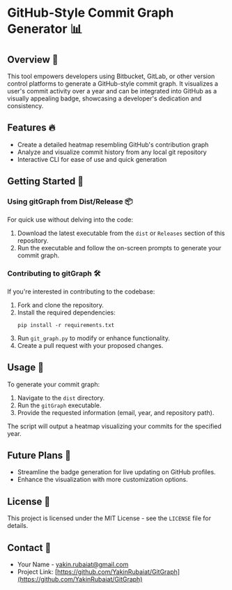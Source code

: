 # GitHub-Style Commit Graph Generator 📊

## Overview 🌟

This tool empowers developers using Bitbucket, GitLab, or other version control platforms to generate a GitHub-style commit graph. It visualizes a user's commit activity over a year and can be integrated into GitHub as a visually appealing badge, showcasing a developer's dedication and consistency.

## Features 🔥

- Create a detailed heatmap resembling GitHub's contribution graph
- Analyze and visualize commit history from any local git repository
- Interactive CLI for ease of use and quick generation

## Getting Started 🚀

### Using gitGraph from Dist/Release 📦

For quick use without delving into the code:

1. Download the latest executable from the `dist` or `Releases` section of this repository.
2. Run the executable and follow the on-screen prompts to generate your commit graph.

### Contributing to gitGraph 🛠️

If you're interested in contributing to the codebase:

1. Fork and clone the repository.
2. Install the required dependencies:
   ```shell
   pip install -r requirements.txt
   ```
3. Run `git_graph.py` to modify or enhance functionality.
4. Create a pull request with your proposed changes.

## Usage 📝

To generate your commit graph:

1. Navigate to the `dist` directory.
2. Run the `gitGraph` executable.
3. Provide the requested information (email, year, and repository path).

The script will output a heatmap visualizing your commits for the specified year.


## Future Plans 💭

- Streamline the badge generation for live updating on GitHub profiles.
- Enhance the visualization with more customization options.

## License 📄

This project is licensed under the MIT License - see the `LICENSE` file for details.

## Contact 📧

- Your Name - [yakin.rubaiat@gmail.com](yakin.rubaiat@gmail.com)
- Project Link: [https://github.com/YakinRubaiat/GitGraph](https://github.com/YakinRubaiat/GitGraph)
